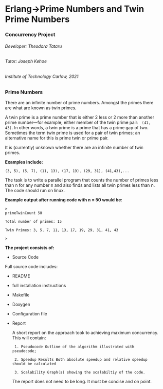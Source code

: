 # Erlang->Prime Numbers and Twin Prime Numbers

### Concurrency Project
<h6>Developer: Theodora Tataru </h6>
<h6>Tutor: Joseph Kehoe </h6>
<h6>Institute of Technology Carlow, 2021 </h6>

### Prime Numbers

There are an infinite number of prime numbers. Amongst the primes there are what are known as twin primes.

A twin prime is a prime number that is either 2 less or 2 more than another prime number—for example, either member of the twin prime pair: ``` (41, 43)```. In other words, a twin prime is a prime that has a prime gap of two. Sometimes the term twin prime is used for a pair of twin primes; an alternative name for this is prime twin or prime pair.

It is (currently) unknown whether there are an infinite number of twin primes. 

<b>Examples include: </b> 
```code
(3, 5), (5, 7), (11, 13), (17, 19), (29, 31), (41,43),... 
```

The task is to write a parallel program that counts the number of primes less than n for any number n and also finds and lists all twin primes less than n. The code should run on linux.

<b>Example output after running code with n = 50 would be: </b>

```code
>
primeTwinCount 50

Total number of primes: 15

Twin Primes: 3, 5, 7, 11, 13, 17, 19, 29, 31, 41, 43

>
```

<b>The project consists of: </b>

- Source Code 

Full source code includes:
 - README
 - full installation instructions
 - Makefile 
 - Doxygen 
 - Configuration file
 - Report 

    A short report on the approach took to achieving maximum concurrency. This will contain:

        1. Pseudocode Outline of the algorithm illustrated with pseudocode;

        2. Speedup Results Both absolute speedup and relative speedup should be calculated

        3. Scalability Graph(s) showing the scalabiltiy of the code.

    The report does not need to be long. It must be concise and on point.

